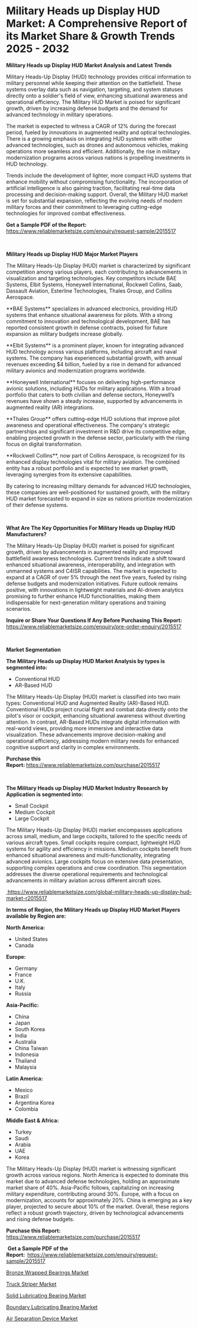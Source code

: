 <p><h1>Military Heads up Display HUD Market: A Comprehensive Report of its Market Share & Growth Trends 2025 - 2032</h1></p><p><strong>Military Heads up Display HUD Market Analysis and Latest Trends</strong></p>
<p><p>Military Heads-Up Display (HUD) technology provides critical information to military personnel while keeping their attention on the battlefield. These systems overlay data such as navigation, targeting, and system statuses directly onto a soldier's field of view, enhancing situational awareness and operational efficiency. The Military HUD Market is poised for significant growth, driven by increasing defense budgets and the demand for advanced technology in military operations.</p><p>The market is expected to witness a CAGR of 12% during the forecast period, fueled by innovations in augmented reality and optical technologies. There is a growing emphasis on integrating HUD systems with other advanced technologies, such as drones and autonomous vehicles, making operations more seamless and efficient. Additionally, the rise in military modernization programs across various nations is propelling investments in HUD technology. </p><p>Trends include the development of lighter, more compact HUD systems that enhance mobility without compromising functionality. The incorporation of artificial intelligence is also gaining traction, facilitating real-time data processing and decision-making support. Overall, the Military HUD market is set for substantial expansion, reflecting the evolving needs of modern military forces and their commitment to leveraging cutting-edge technologies for improved combat effectiveness.</p></p>
<p><strong>Get a Sample PDF of the Report:&nbsp;</strong> <a href="https://www.reliablemarketsize.com/enquiry/request-sample/2015517?utm_campaign=3254&utm_medium=2&utm_source=Github&utm_content=ia&utm_term=29032025&utm_id=military-heads-up-display-hud">https://www.reliablemarketsize.com/enquiry/request-sample/2015517</a></p>
<p>&nbsp;</p>
<p><strong>Military Heads up Display HUD Major Market Players</strong></p>
<p><p>The Military Heads-Up Display (HUD) market is characterized by significant competition among various players, each contributing to advancements in visualization and targeting technologies. Key competitors include BAE Systems, Elbit Systems, Honeywell International, Rockwell Collins, Saab, Dassault Aviation, Esterline Technologies, Thales Group, and Collins Aerospace.</p><p>**BAE Systems** specializes in advanced electronics, providing HUD systems that enhance situational awareness for pilots. With a strong commitment to innovation and technological development, BAE has reported consistent growth in defense contracts, poised for future expansion as military budgets increase globally.</p><p>**Elbit Systems** is a prominent player, known for integrating advanced HUD technology across various platforms, including aircraft and naval systems. The company has experienced substantial growth, with annual revenues exceeding $4 billion, fueled by a rise in demand for advanced military avionics and modernization programs worldwide.</p><p>**Honeywell International** focuses on delivering high-performance avionic solutions, including HUDs for military applications. With a broad portfolio that caters to both civilian and defense sectors, Honeywell’s revenues have shown a steady increase, supported by advancements in augmented reality (AR) integrations.</p><p>**Thales Group** offers cutting-edge HUD solutions that improve pilot awareness and operational effectiveness. The company's strategic partnerships and significant investment in R&D drive its competitive edge, enabling projected growth in the defense sector, particularly with the rising focus on digital transformation.</p><p>**Rockwell Collins**, now part of Collins Aerospace, is recognized for its enhanced display technologies vital for military aviation. The combined entity has a robust portfolio and is expected to see market growth, leveraging synergies from its extensive capabilities.</p><p>By catering to increasing military demands for advanced HUD technologies, these companies are well-positioned for sustained growth, with the military HUD market forecasted to expand in size as nations prioritize modernization of their defense systems.</p></p>
<p>&nbsp;</p>
<p><strong>What Are The Key Opportunities For Military Heads up Display HUD Manufacturers?</strong></p>
<p><p>The Military Heads-Up Display (HUD) market is poised for significant growth, driven by advancements in augmented reality and improved battlefield awareness technologies. Current trends indicate a shift toward enhanced situational awareness, interoperability, and integration with unmanned systems and C4ISR capabilities. The market is expected to expand at a CAGR of over 5% through the next five years, fueled by rising defense budgets and modernization initiatives. Future outlook remains positive, with innovations in lightweight materials and AI-driven analytics promising to further enhance HUD functionalities, making them indispensable for next-generation military operations and training scenarios.</p></p>
<p><strong>Inquire or Share Your Questions If Any Before Purchasing This Report:</strong> <a href="https://www.reliablemarketsize.com/enquiry/pre-order-enquiry/2015517?utm_campaign=3254&utm_medium=2&utm_source=Github&utm_content=ia&utm_term=29032025&utm_id=military-heads-up-display-hud">https://www.reliablemarketsize.com/enquiry/pre-order-enquiry/2015517</a></p>
<p>&nbsp;</p>
<p><strong>Market Segmentation</strong></p>
<p><strong>The Military Heads up Display HUD Market Analysis by types is segmented into:</strong></p>
<p><ul><li>Conventional HUD</li><li>AR-Based HUD</li></ul></p>
<p><p>The Military Heads-Up Display (HUD) market is classified into two main types: Conventional HUD and Augmented Reality (AR)-Based HUD. Conventional HUDs project crucial flight and combat data directly onto the pilot's visor or cockpit, enhancing situational awareness without diverting attention. In contrast, AR-Based HUDs integrate digital information with real-world views, providing more immersive and interactive data visualization. These advancements improve decision-making and operational efficiency, addressing modern military needs for enhanced cognitive support and clarity in complex environments.</p></p>
<p><strong>Purchase this Report:&nbsp;</strong><a href="https://www.reliablemarketsize.com/purchase/2015517?utm_campaign=3254&utm_medium=2&utm_source=Github&utm_content=ia&utm_term=29032025&utm_id=military-heads-up-display-hud">https://www.reliablemarketsize.com/purchase/2015517</a></p>
<p>&nbsp;</p>
<p><strong>The Military Heads up Display HUD Market Industry Research by Application is segmented into:</strong></p>
<p><ul><li>Small Cockpit</li><li>Medium Cockpit</li><li>Large Cockpit</li></ul></p>
<p><p>The Military Heads-Up Display (HUD) market encompasses applications across small, medium, and large cockpits, tailored to the specific needs of various aircraft types. Small cockpits require compact, lightweight HUD systems for agility and efficiency in missions. Medium cockpits benefit from enhanced situational awareness and multi-functionality, integrating advanced avionics. Large cockpits focus on extensive data presentation, supporting complex operations and crew coordination. This segmentation addresses the diverse operational requirements and technological advancements in military aviation across different aircraft sizes.</p></p>
<p><a href="https://www.reliablemarketsize.com/global-military-heads-up-display-hud-market-r2015517?utm_campaign=3254&utm_medium=2&utm_source=Github&utm_content=ia&utm_term=29032025&utm_id=military-heads-up-display-hud">&nbsp;https://www.reliablemarketsize.com/global-military-heads-up-display-hud-market-r2015517</a></p>
<p><strong>In terms of Region, the Military Heads up Display HUD Market Players available by Region are:</strong></p>
<p>
    <p> <strong> North America: </strong>
        <ul>
            <li>United States</li>
            <li>Canada</li>
        </ul>
        </p> 
    <p> <strong> Europe: </strong>
        <ul>
            <li>Germany</li>
            <li>France</li>
            <li>U.K.</li>
            <li>Italy</li>
            <li>Russia</li>
        </ul>
        </p> 
    <p> <strong> Asia-Pacific: </strong>
        <ul>
            <li>China</li>
            <li>Japan</li>
            <li>South Korea</li>
            <li>India</li>
            <li>Australia</li>
            <li>China Taiwan</li>
            <li>Indonesia</li>
            <li>Thailand</li>
            <li>Malaysia</li>
        </ul>
        </p> 
    <p> <strong> Latin America: </strong>
        <ul>
            <li>Mexico</li>
            <li>Brazil</li>
            <li>Argentina Korea</li>
            <li>Colombia</li>
        </ul>
        </p> 
    <p> <strong> Middle East & Africa: </strong>
        <ul>
            <li>Turkey</li>
            <li>Saudi</li>
            <li>Arabia</li>
            <li>UAE</li>
            <li>Korea</li>
        </ul>
    </p>
    </p>
<p><p>The Military Heads-Up Display (HUD) market is witnessing significant growth across various regions. North America is expected to dominate this market due to advanced defense technologies, holding an approximate market share of 40%. Asia-Pacific follows, capitalizing on increasing military expenditure, contributing around 30%. Europe, with a focus on modernization, accounts for approximately 20%. China is emerging as a key player, projected to secure about 10% of the market. Overall, these regions reflect a robust growth trajectory, driven by technological advancements and rising defense budgets.</p></p>
<p><strong>Purchase this Report: </strong><a href="https://www.reliablemarketsize.com/purchase/2015517?utm_campaign=3254&utm_medium=2&utm_source=Github&utm_content=ia&utm_term=29032025&utm_id=military-heads-up-display-hud">https://www.reliablemarketsize.com/purchase/2015517</a></p>
<p>&nbsp;<strong>Get a Sample PDF of the Report:&nbsp;&nbsp;</strong><a href="https://www.reliablemarketsize.com/enquiry/request-sample/2015517?utm_campaign=3254&utm_medium=2&utm_source=Github&utm_content=ia&utm_term=29032025&utm_id=military-heads-up-display-hud">https://www.reliablemarketsize.com/enquiry/request-sample/2015517</a></p>
<p><strong></strong></p>
<p><p><a href="https://www.linkedin.com/pulse/comprehending-rapid-growth-global-bronze-wrapped-bearings-zksyf?utm_campaign=3254&utm_medium=2&utm_source=Github&utm_content=ia&utm_term=29032025&utm_id=military-heads-up-display-hud">Bronze Wrapped Bearings Market</a></p><p><a href="https://www.linkedin.com/pulse/comprehending-rapid-growth-global-truck-striper-market-cagr-otdsf?utm_campaign=3254&utm_medium=2&utm_source=Github&utm_content=ia&utm_term=29032025&utm_id=military-heads-up-display-hud">Truck Striper Market</a></p><p><a href="https://www.linkedin.com/pulse/projected-75-cagr-solid-lubricating-bearing-market-2025-2032-xqs3e?utm_campaign=3254&utm_medium=2&utm_source=Github&utm_content=ia&utm_term=29032025&utm_id=military-heads-up-display-hud">Solid Lubricating Bearing Market</a></p><p><a href="https://www.linkedin.com/pulse/boundary-lubricating-bearing-market-trend-indicates-rapid-1k1ge?utm_campaign=3254&utm_medium=2&utm_source=Github&utm_content=ia&utm_term=29032025&utm_id=military-heads-up-display-hud">Boundary Lubricating Bearing Market</a></p><p><a href="https://www.linkedin.com/pulse/deep-dive-air-separation-device-market-growth-104-cagr-wqaje?utm_campaign=3254&utm_medium=2&utm_source=Github&utm_content=ia&utm_term=29032025&utm_id=military-heads-up-display-hud">Air Separation Device Market</a></p></p>